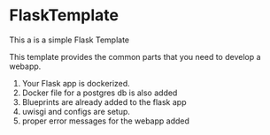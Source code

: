 # FlaskTemplate
This a is a simple Flask Template


This template provides the common parts that you need to develop a webapp.

1) Your Flask app is dockerized.
2) Docker file for a postgres db is also added
3) Blueprints are already added to the flask app
4) uwisgi and configs are setup.
5) proper error messages for the webapp added
